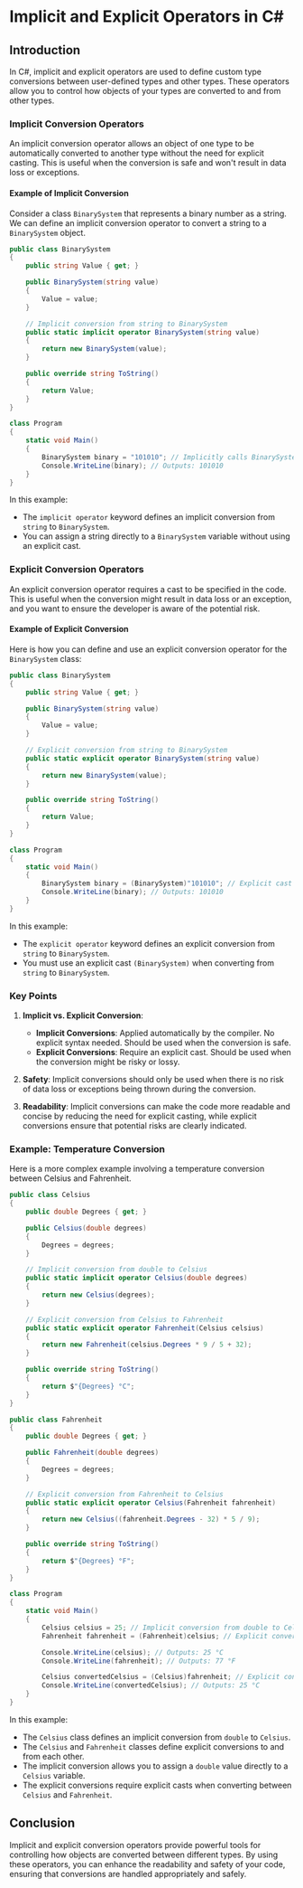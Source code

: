 
# Implicit and Explicit Operators in C#

## Introduction

In C#, implicit and explicit operators are used to define custom type conversions between user-defined types and other types. These operators allow you to control how objects of your types are converted to and from other types.

### Implicit Conversion Operators

An implicit conversion operator allows an object of one type to be automatically converted to another type without the need for explicit casting. This is useful when the conversion is safe and won't result in data loss or exceptions.

#### Example of Implicit Conversion

Consider a class `BinarySystem` that represents a binary number as a string. We can define an implicit conversion operator to convert a string to a `BinarySystem` object.

```csharp
public class BinarySystem
{
    public string Value { get; }

    public BinarySystem(string value)
    {
        Value = value;
    }

    // Implicit conversion from string to BinarySystem
    public static implicit operator BinarySystem(string value)
    {
        return new BinarySystem(value);
    }

    public override string ToString()
    {
        return Value;
    }
}

class Program
{
    static void Main()
    {
        BinarySystem binary = "101010"; // Implicitly calls BinarySystem(string)
        Console.WriteLine(binary); // Outputs: 101010
    }
}
```

In this example:
- The `implicit operator` keyword defines an implicit conversion from `string` to `BinarySystem`.
- You can assign a string directly to a `BinarySystem` variable without using an explicit cast.

### Explicit Conversion Operators

An explicit conversion operator requires a cast to be specified in the code. This is useful when the conversion might result in data loss or an exception, and you want to ensure the developer is aware of the potential risk.

#### Example of Explicit Conversion

Here is how you can define and use an explicit conversion operator for the `BinarySystem` class:

```csharp
public class BinarySystem
{
    public string Value { get; }

    public BinarySystem(string value)
    {
        Value = value;
    }

    // Explicit conversion from string to BinarySystem
    public static explicit operator BinarySystem(string value)
    {
        return new BinarySystem(value);
    }

    public override string ToString()
    {
        return Value;
    }
}

class Program
{
    static void Main()
    {
        BinarySystem binary = (BinarySystem)"101010"; // Explicit cast required
        Console.WriteLine(binary); // Outputs: 101010
    }
}
```

In this example:
- The `explicit operator` keyword defines an explicit conversion from `string` to `BinarySystem`.
- You must use an explicit cast `(BinarySystem)` when converting from `string` to `BinarySystem`.

### Key Points

1. **Implicit vs. Explicit Conversion**:
   - **Implicit Conversions**: Applied automatically by the compiler. No explicit syntax needed. Should be used when the conversion is safe.
   - **Explicit Conversions**: Require an explicit cast. Should be used when the conversion might be risky or lossy.

2. **Safety**: Implicit conversions should only be used when there is no risk of data loss or exceptions being thrown during the conversion.

3. **Readability**: Implicit conversions can make the code more readable and concise by reducing the need for explicit casting, while explicit conversions ensure that potential risks are clearly indicated.

### Example: Temperature Conversion

Here is a more complex example involving a temperature conversion between Celsius and Fahrenheit.

```csharp
public class Celsius
{
    public double Degrees { get; }

    public Celsius(double degrees)
    {
        Degrees = degrees;
    }

    // Implicit conversion from double to Celsius
    public static implicit operator Celsius(double degrees)
    {
        return new Celsius(degrees);
    }

    // Explicit conversion from Celsius to Fahrenheit
    public static explicit operator Fahrenheit(Celsius celsius)
    {
        return new Fahrenheit(celsius.Degrees * 9 / 5 + 32);
    }

    public override string ToString()
    {
        return $"{Degrees} °C";
    }
}

public class Fahrenheit
{
    public double Degrees { get; }

    public Fahrenheit(double degrees)
    {
        Degrees = degrees;
    }

    // Explicit conversion from Fahrenheit to Celsius
    public static explicit operator Celsius(Fahrenheit fahrenheit)
    {
        return new Celsius((fahrenheit.Degrees - 32) * 5 / 9);
    }

    public override string ToString()
    {
        return $"{Degrees} °F";
    }
}

class Program
{
    static void Main()
    {
        Celsius celsius = 25; // Implicit conversion from double to Celsius
        Fahrenheit fahrenheit = (Fahrenheit)celsius; // Explicit conversion from Celsius to Fahrenheit

        Console.WriteLine(celsius); // Outputs: 25 °C
        Console.WriteLine(fahrenheit); // Outputs: 77 °F

        Celsius convertedCelsius = (Celsius)fahrenheit; // Explicit conversion from Fahrenheit to Celsius
        Console.WriteLine(convertedCelsius); // Outputs: 25 °C
    }
}
```

In this example:
- The `Celsius` class defines an implicit conversion from `double` to `Celsius`.
- The `Celsius` and `Fahrenheit` classes define explicit conversions to and from each other.
- The implicit conversion allows you to assign a `double` value directly to a `Celsius` variable.
- The explicit conversions require explicit casts when converting between `Celsius` and `Fahrenheit`.

## Conclusion

Implicit and explicit conversion operators provide powerful tools for controlling how objects are converted between different types. By using these operators, you can enhance the readability and safety of your code, ensuring that conversions are handled appropriately and safely.
